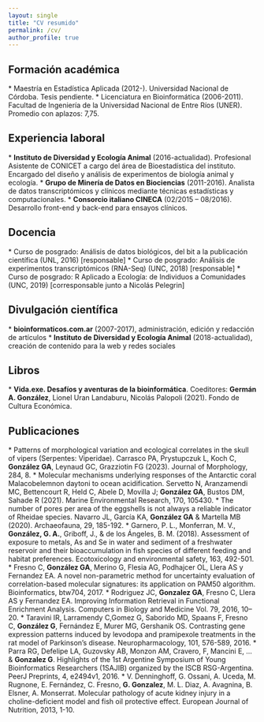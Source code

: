```yaml
---
layout: single
title: "CV resumido"
permalink: /cv/
author_profile: true
---
```


<h2>Formación académica</h2>
* Maestría en Estadística Aplicada (2012-). Universidad Nacional de Córdoba. Tesis pendiente.
* Licenciatura en Bioinformática (2006-2011). Facultad de Ingeniería de la Universidad Nacional de Entre Ríos (UNER). Promedio con aplazos: 7,75.

<h2>Experiencia laboral</h2>
* <strong>Instituto de Diversidad y Ecología Animal</strong> (2016-actualidad). Profesional Asistente de CONICET a cargo del área de Bioestadística del instituto. Encargado del diseño y análisis de experimentos de biología animal y ecología.
* <strong>Grupo de Minería de Datos en Biociencias</strong> (2011-2016). Analista de datos transcriptómicos y clínicos mediante técnicas estadísticas y computacionales.
* <strong>Consorcio italiano CINECA</strong> (02/2015 – 08/2016). Desarrollo front-end y back-end para ensayos clínicos.

<h2>Docencia</h2>
* Curso de posgrado: Análisis de datos biológicos, del bit a la publicación científica (UNL, 2016) [responsable]
* Curso de posgrado: Análisis de experimentos transcriptómicos (RNA-Seq) (UNC, 2018) [responsable]
* Curso de posgrado: R Aplicado a Ecología: de Individuos a Comunidades (UNC, 2019) [corresponsable junto a Nicolás Pelegrin]

<h2>Divulgación científica</h2>
* <strong>bioinformaticos.com.ar</strong> (2007-2017), administración, edición y redacción de artículos  
* <strong>Instituto de Diversidad y Ecología Animal</strong> (2018-actualidad), creación de contenido para la web y redes sociales

<h2>Libros</h2>
* <strong>Vida.exe. Desafíos y aventuras de la bioinformática</strong>. Coeditores: <strong>Germán A. González</strong>, Lionel Uran Landaburu, Nicolás Palopoli (2021). Fondo de Cultura Económica.

<h2>Publicaciones</h2>
* Patterns of morphological variation and ecological correlates in the skull of vipers (Serpentes: Viperidae). Carrasco PA, Prystupczuk L, Koch C, <strong>González GA</strong>, Leynaud GC, Grazziotin FG (2023). Journal of Morphology, 284, 8.
* Molecular mechanisms underlying responses of the Antarctic coral Malacobelemnon daytoni to ocean acidification. Servetto N, Aranzamendi MC, Bettencourt R, Held C, Abele D, Movilla J; <strong>González GA</strong>, Bustos DM, Sahade R (2021). Marine Environmental Research, 170, 105430.
* The number of pores per area of the eggshells is not always a reliable indicator of Rheidae species. Navarro JL, García KA, <strong>González GA</strong> & Martella MB (2020). Archaeofauna, 29, 185-192.
* Garnero, P. L., Monferran, M. V., <strong>González, G. A.</strong>, Griboff, J., & de los Ángeles, B. M. (2018). Assessment of exposure to metals, As and Se in water and sediment of a freshwater reservoir and their bioaccumulation in fish species of different feeding and habitat preferences. Ecotoxicology and environmental safety, 163, 492-501.
* Fresno C, <strong>González GA</strong>, Merino G, Flesia AG, Podhajcer OL, Llera AS y Fernandez EA. A novel non-parametric method for uncertainty evaluation of correlation-based molecular signatures: its application on PAM50 algorithm. Bioinformatics, btw704, 2017.
* Rodriguez JC, <strong>Gonzalez GA</strong>, Fresno C, Llera AS y Fernandez EA. Improving Information Retrieval in Functional Enrichment Analysis. Computers in Biology and Medicine Vol. 79, 2016, 10–20.
* Taravini IR, Larramendy C,Gomez G, Saborido MD, Spaans F, Fresno C, <strong>González G</strong>, Fernández E, Murer MG, Gershanik OS. Contrasting gene expression patterns induced by levodopa and pramipexole treatments in the rat model of Parkinson’s disease. Neuropharmacology, 101, 576-589, 2016.
* Parra RG, Defelipe LA, Guzovsky AB, Monzon AM, Cravero, F, Mancini E, ... & <strong>Gonzalez G</strong>. Highlights of the 1st Argentine Symposium of Young Bioinformatics Researchers (1SAJIB) organized by the ISCB RSG-Argentina. PeerJ Preprints, 4, e2494v1, 2016.
* V. Denninghoff, G. Ossani, A. Uceda, M. Rugnone, E. Fernández, C. Fresno, <strong>G. Gonzalez</strong>, M. L. Diaz, A. Avagnina, B. Elsner, A. Monserrat. Molecular pathology of acute kidney injury in a choline-deficient model and fish oil protective effect.  European Journal of Nutrition, 2013, 1-10.


